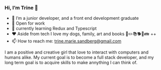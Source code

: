 ### Hi, I’m Trine 👋

- 🌷 I’m a junior developer, and a front end development graduate
- 📁 Open for work
- 🌱 currently learning Redux and Typescript
- ❤️ Aside from tech I love my dogs, family, art and books 🎨✏️📚🐕🐶👪 ++
- 📫 How to reach me: trine.marie.sandberg@gmail.com

I am a positive and creative girl that love to interact with computers and humans alike.
My current goal is to become a full stack developer, and my long term goal is to acquire skills to make annything I can think of.
